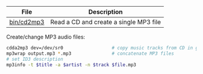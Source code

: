 File                             | Description
---------------------------------|--------------------------------
[bin/cd2mp3][02]                 | Read a CD and create a single MP3 file

[02]: ../../bin/cd2mp3

Create/change MP3 audio files:

```bash
cdda2mp3 dev=/dev/sr0                  # copy music tracks from CD in given drive
mp3wrap output.mp3 *.mp3               # concatenate MP3 files
# set ID3 description
mp3info -t $title -a $artist -n $track $file.mp3
```
